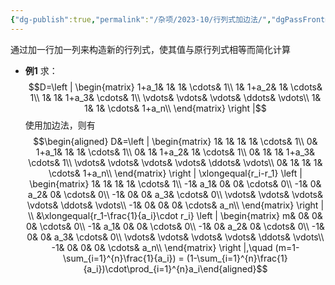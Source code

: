 ```yaml
---
{"dg-publish":true,"permalink":"/杂项/2023-10/行列式加边法/","dgPassFrontmatter":true}
---
```


通过加一行加一列来构造新的行列式，使其值与原行列式相等而简化计算
- **例1**
	求：
	$$D=\left | \begin{matrix}	1+a_1& 1& 1& \cdots& 1\\	1& 1+a_2& 1& \cdots& 1\\	1& 1& 1+a_3& \cdots& 1\\	\vdots& \vdots& \vdots& \ddots& \vdots\\	1& 1& 1& \cdots& 1+a_n\\	\end{matrix} \right |$$
	使用加边法，则有
	$$\begin{aligned}	D&=\left | \begin{matrix}	1& 1& 1& 1& \cdots& 1\\
	0& 1+a_1& 1& 1& \cdots& 1\\	0& 1& 1+a_2& 1& \cdots& 1\\	0& 1& 1& 1+a_3& \cdots& 1\\	\vdots& \vdots& \vdots& \vdots& \ddots& \vdots\\	0& 1& 1& 1& \cdots& 1+a_n\\	\end{matrix} \right | \xlongequal{r_i-r_1}	\left | \begin{matrix}	1& 1& 1& 1& \cdots& 1\\
	-1& a_1& 0& 0& \cdots& 0\\	-1& 0& a_2& 0& \cdots& 0\\	-1& 0& 0& a_3& \cdots& 0\\	\vdots& \vdots& \vdots& \vdots& \ddots& \vdots\\	-1& 0& 0& 0& \cdots& a_n\\	\end{matrix} \right | \\ &\xlongequal{r_1-\frac{1}{a_i}\cdot r_i}	\left | \begin{matrix}	m& 0& 0& 0& \cdots& 0\\	-1& a_1& 0& 0& \cdots& 0\\	-1& 0& a_2& 0& \cdots& 0\\	-1& 0& 0& a_3& \cdots& 0\\	\vdots& \vdots& \vdots& \vdots& \ddots& \vdots\\	-1& 0& 0& 0& \cdots& a_n\\ 	\end{matrix} \right |,\quad (m=1-\sum_{i=1}^{n}\frac{1}{a_i})	= (1-\sum_{i=1}^{n}\frac{1}{a_i})\cdot\prod_{i=1}^{n}a_i\end{aligned}$$